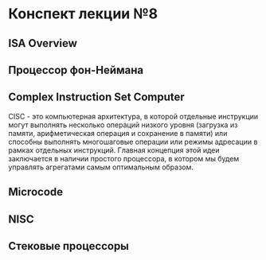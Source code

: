 # Конспект лекции №8
## ISA Overview
## Процессор фон-Неймана
## Complex Instruction Set Computer
CISC - это компьютерная архитектура, в которой отдельные инструкции могут выполнять несколько операций низкого уровня (загрузка из памяти, арифметическая операция и сохранение в памяти) или способны выполнять многошаговые операции или режимы адресации в рамках отдельных инструкций.
Главная концепция этой идеи заключается в наличии простого процессора, в котором мы будем управлять агрегатами самым оптимальным образом. 
## Microcode
## NISC
## Стековые процессоры
